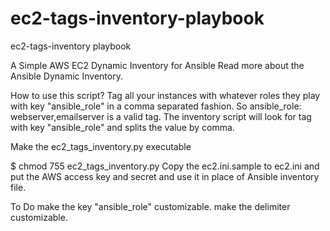 # ec2-tags-inventory-playbook
ec2-tags-inventory playbook


A Simple AWS EC2 Dynamic Inventory for Ansible
Read more about the Ansible Dynamic Inventory.

How to use this script?
Tag all your instances with whatever roles they play with key "ansible_role" in a comma separated fashion. So ansible_role: webserver,emailserver is a valid tag. The inventory script will look for tag with key "ansible_role" and splits the value by comma.

Make the ec2_tags_inventory.py executable

$ chmod 755 ec2_tags_inventory.py
Copy the ec2.ini.sample to ec2.ini and put the AWS access key and secret and use it in place of Ansible inventory file.

To Do
make the key "ansible_role" customizable.
make the delimiter customizable.
